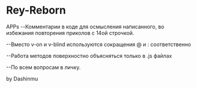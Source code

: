 # Rey-Reborn
APPs
--Комментарии в коде для осмысления написанного, во избежания повторения приколов с 14ой строчкой.

--Вместо v-on и v-blind используются сокращения @ и : соответственно

--Работа методов поверхностно объясняться только в .js файлах

--По всем вопросам в личку.

by Dashinmu